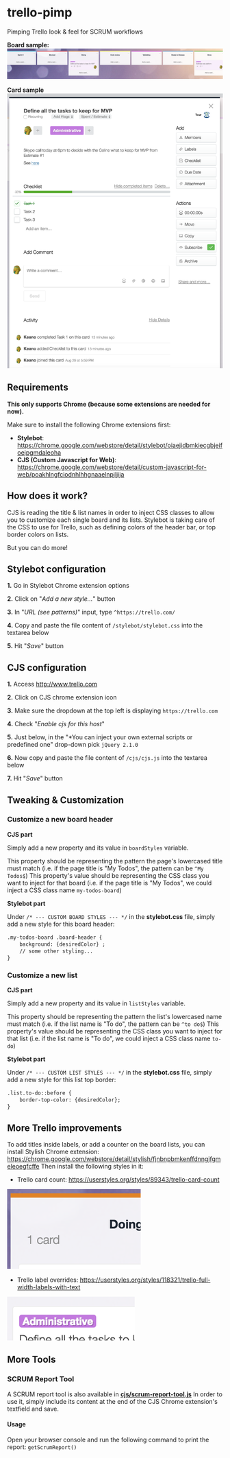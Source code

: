 # trello-pimp
Pimping Trello look & feel for SCRUM workflows

**Board sample:**
![Trello board](./screenshots/trello-pimp-board.png)

**Card sample**
![Trello card](./screenshots/trello-pimp-card.png)

## Requirements
**This only supports Chrome (because some extensions are needed for now).**

Make sure to install the following Chrome extensions first:
 * **Stylebot**: https://chrome.google.com/webstore/detail/stylebot/oiaejidbmkiecgbjeifoejpgmdaleoha
 * **CJS (Custom Javascript for Web)**: https://chrome.google.com/webstore/detail/custom-javascript-for-web/poakhlngfciodnhlhhgnaaelnpjljija

## How does it work?

CJS is reading the title & list names in order to inject CSS classes to allow you to customize each single board and its lists.
Stylebot is taking care of the CSS to use for Trello, such as defining colors of the header bar, or top border colors on lists.

But you can do more!

## Stylebot configuration

**1.** Go in Stylebot Chrome extension options

**2.** Click on "*Add a new style...*" button

**3.** In "*URL (see patterns)*" input, type `^https://trello.com/`

**4.** Copy and paste the file content of `/stylebot/stylebot.css` into the textarea below

**5.** Hit "*Save*" button

## CJS configuration

**1.** Access http://www.trello.com

**2.** Click on CJS chrome extension icon

**3.** Make sure the dropdown at the top left is displaying `https://trello.com`

**4.** Check "*Enable cjs for this host*"

**5.** Just below, in the "*You can inject your own external scripts or predefined one" drop-down pick `jQuery 2.1.0`

**6.** Now copy and paste the file content of `/cjs/cjs.js` into the textarea below

**7.** Hit "*Save*" button

## Tweaking & Customization

### Customize a new board header

**CJS part**

Simply add a new property and its value in `boardStyles` variable.

This property should be representing the pattern the page's lowercased title must match (i.e. if the page title is "My Todos", the pattern can be `^My Todos$`)
This property's value should be representing the CSS class you want to inject for that board (i.e. if the page title is "My Todos", we could inject a CSS class name `my-todos-board`)

**Stylebot part**

Under `/* --- CUSTOM BOARD STYLES --- */` in the **stylebot.css** file, simply add a new style for this board header:
```
.my-todos-board .board-header {
    background: {desiredColor} ;
    // some other styling...
}
```

### Customize a new list

**CJS part**

Simply add a new property and its value in `listStyles` variable.

This property should be representing the pattern the list's lowercased name must match (i.e. if the list name is "To do", the pattern can be `^to do$`)
This property's value should be representing the CSS class you want to inject for that list (i.e. if the list name is "To do", we could inject a CSS class name `to-do`)

**Stylebot part**

Under `/* --- CUSTOM LIST STYLES --- */` in the **stylebot.css** file, simply add a new style for this list top border:
```
.list.to-do::before {
    border-top-color: {desiredColor};
}
```

## More Trello improvements

To add titles inside labels, or add a counter on the board lists, you can install Stylish Chrome extension: https://chrome.google.com/webstore/detail/stylish/fjnbnpbmkenffdnngjfgmeleoegfcffe 
Then install the following styles in it:

* Trello card count: https://userstyles.org/styles/89343/trello-card-count

![Trello card count](./screenshots/trello-card-count.png)

* Trello label overrides: https://userstyles.org/styles/118321/trello-full-width-labels-with-text

![Trello full-width labels with text](./screenshots/trello-label-overrides.png)

## More Tools

### SCRUM Report Tool
A SCRUM report tool is also available in **[cjs/scrum-report-tool.js](./cjs/scrum-report-tool.js)**
In order to use it, simply include its content at the end of the CJS Chrome extension's textfield and save.

#### Usage

Open your browser console and run the following command to print the report: `getScrumReport()`
